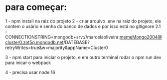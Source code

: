 # para começar:
  1 - npm install na raiz do projeto
  2 - criar arquivo .env na raiz do projeto, ele contem o usário e senha do banco de dados e por isso está no gitignore
    2.1 - CONNECTIONSTRING=mongodb+srv://marcelaoliveira:memeMongo2004@cluster0.zot5q.mongodb.net/DATEBASE?retryWrites=true&w=majority&appName=Cluster0

  3 - npm start para iniciar o projeto, e em outro terminal rodar o npm run dev para inicar o webpack

  4 - precisa usar node 16


